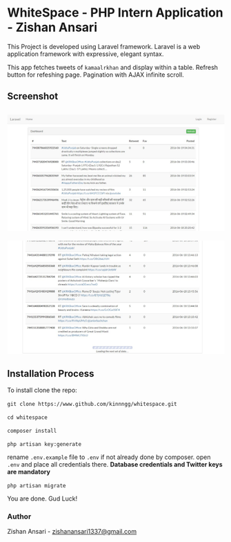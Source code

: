 # WhiteSpace - PHP Intern Application - Zishan Ansari

This Project is developed using Laravel framework.
Laravel is a web application framework with expressive, elegant syntax.

This app fetches tweets of `kamaalrkhan` and display within a table.
Refresh button for refeshing page.
Pagination with AJAX infinite scroll.

## Screenshot
![Screenshot1](/storage/1.jpg?raw=true "Screenshot 1")
-------------------------------------------------------------------
![Screenshot2](/storage/2.jpg?raw=true "Screenshot 2")

## Installation Process

To install clone the repo:

``git clone https://www.github.com/kinnngg/whitespace.git``

``cd whitespace``

``composer install``

``php artisan key:generate``

rename `.env.example` file to `.env` if not already done by composer.
open `.env` and place all credentials there.
**Database credentials and Twitter keys are mandatory**

``php artisan migrate``

You are done. Gud Luck!

### Author
Zishan Ansari - zishanansari1337@gmail.com